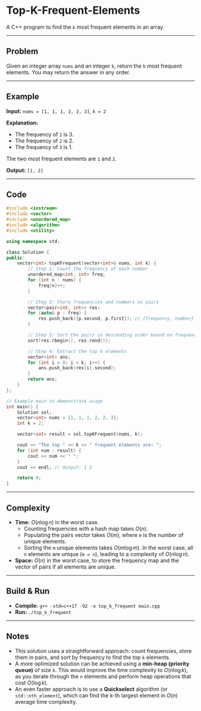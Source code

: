 # Top-K-Frequent-Elements

A C++ program to find the `k` most frequent elements in an array.

-----

## Problem

Given an integer array `nums` and an integer `k`, return the `k` most frequent elements. You may return the answer in any order.

-----

## Example

**Input:** `nums = [1, 1, 1, 2, 2, 3]`, `k = 2`

**Explanation:**

  - The frequency of `1` is 3.
  - The frequency of `2` is 2.
  - The frequency of `3` is 1.

The two most frequent elements are `1` and `2`.

**Output:** `[1, 2]`

-----

## Code

```cpp
#include <iostream>
#include <vector>
#include <unordered_map>
#include <algorithm>
#include <utility>

using namespace std;

class Solution {
public:
    vector<int> topKFrequent(vector<int>& nums, int k) {
        // Step 1: Count the frequency of each number
        unordered_map<int, int> freq;
        for (int n : nums) {
            freq[n]++;
        }

        // Step 2: Store frequencies and numbers as pairs
        vector<pair<int, int>> res;
        for (auto& p : freq) {
            res.push_back({p.second, p.first}); // {frequency, number}
        }

        // Step 3: Sort the pairs in descending order based on frequency
        sort(res.rbegin(), res.rend());

        // Step 4: Extract the top k elements
        vector<int> ans;
        for (int i = 0; i < k; i++) {
            ans.push_back(res[i].second);
        }
        return ans;
    }
};

// Example main to demonstrate usage
int main() {
    Solution sol;
    vector<int> nums = {1, 1, 1, 2, 2, 3};
    int k = 2;

    vector<int> result = sol.topKFrequent(nums, k);

    cout << "The top " << k << " frequent elements are: ";
    for (int num : result) {
        cout << num << " ";
    }
    cout << endl; // Output: 1 2

    return 0;
}
```

-----

## Complexity

  - **Time:** $O(n \log n)$ in the worst case.
      - Counting frequencies with a hash map takes $O(n)$.
      - Populating the pairs vector takes $O(m)$, where `m` is the number of unique elements.
      - Sorting the `m` unique elements takes $O(m \log m)$. In the worst case, all `n` elements are unique (`m = n`), leading to a complexity of $O(n \log n)$.
  - **Space:** $O(n)$ in the worst case, to store the frequency map and the vector of pairs if all elements are unique.

-----

## Build & Run

  - **Compile:** `g++ -std=c++17 -O2 -o top_k_frequent main.cpp`
  - **Run:** `./top_k_frequent`

-----

## Notes

  - This solution uses a straightforward approach: count frequencies, store them in pairs, and sort by frequency to find the top `k` elements.
  - A more optimized solution can be achieved using a **min-heap (priority queue)** of size `k`. This would improve the time complexity to $O(n \log k)$, as you iterate through the `n` elements and perform heap operations that cost $O(\log k)$.
  - An even faster approach is to use a **Quickselect** algorithm (or `std::nth_element`), which can find the k-th largest element in $O(n)$ average time complexity.
